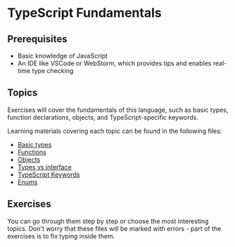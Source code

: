 # TypeScript Fundamentals

## Prerequisites

- Basic knowledge of JavaScript
- An IDE like VSCode or WebStorm, which provides tips and enables real-time type checking

## Topics

Exercises will cover the fundamentals of this language, such as basic types, function declarations, objects, and TypeScript-specific keywords.

Learning materials covering each topic can be found in the following files:

- [Basic types](https://github.com/mateuszmichi/TypeScriptZeroToHero/blob/main/part-1-fundamentals/1-1-basic-types/README.md)
- [Functions](https://github.com/mateuszmichi/TypeScriptZeroToHero/blob/main/part-1-fundamentals/1-2-functions/README.md)
- [Objects](https://github.com/mateuszmichi/TypeScriptZeroToHero/blob/main/part-1-fundamentals/1-3-objects/README.md)
- [Types vs interface](https://github.com/mateuszmichi/TypeScriptZeroToHero/blob/main/part-1-fundamentals/1-4-types-vs-interface/README.md)
- [TypeScript Keywords](https://github.com/mateuszmichi/TypeScriptZeroToHero/blob/main/part-1-fundamentals/1-5-ts-keywords/README.md)
- [Enums](https://github.com/mateuszmichi/TypeScriptZeroToHero/blob/main/part-1-fundamentals/1-6-enums/README.md)

## Exercises

You can go through them step by step or choose the most interesting topics. Don't worry that these files will be marked with errors - part of the exercises is to fix typing inside them.
